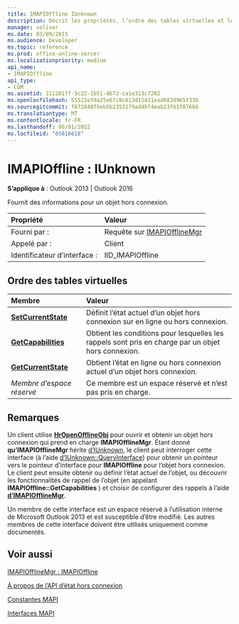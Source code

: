 ```yaml
---
title: IMAPIOffline IUnknown
description: Décrit les propriétés, l’ordre des tables virtuelles et les remarques pour IMAPIOfflineIUnknown, qui fournit des informations pour un objet hors connexion.
manager: soliver
ms.date: 03/09/2015
ms.audience: Developer
ms.topic: reference
ms.prod: office-online-server
ms.localizationpriority: medium
api_name:
- IMAPIOffline
api_type:
- COM
ms.assetid: 211281ff-3c22-1b51-4b72-ca1e313c7202
ms.openlocfilehash: 55522e59a25e67c8c613d15431ead083d965f33b
ms.sourcegitcommit: f872848fbeb5b2353179ad4bf4eab23f61f87666
ms.translationtype: MT
ms.contentlocale: fr-FR
ms.lasthandoff: 06/01/2022
ms.locfileid: "65816618"
---
```

# <a name="imapioffline--iunknown"></a>IMAPIOffline : IUnknown

  
  
**S’applique à** : Outlook 2013 | Outlook 2016 
  
Fournit des informations pour un objet hors connexion.
  
|Propriété |Valeur |
|:-----|:-----|
|Fourni par :  <br/> |Requête sur [IMAPIOfflineMgr](imapiofflinemgrimapioffline.md) <br/> |
|Appelé par :  <br/> |Client  <br/> |
|Identificateur d’interface :  <br/> |IID_IMAPIOffline  <br/> |
   
## <a name="vtable-order"></a>Ordre des tables virtuelles

|Membre|Valeur |
|:-----|:-----|
|**[SetCurrentState](imapioffline-setcurrentstate.md)** <br/> |Définit l’état actuel d’un objet hors connexion sur en ligne ou hors connexion. |
|**[GetCapabilities](imapioffline-getcapabilities.md)** <br/> |Obtient les conditions pour lesquelles les rappels sont pris en charge par un objet hors connexion. |
|**[GetCurrentState](imapioffline-getcurrentstate.md)** <br/> |Obtient l’état en ligne ou hors connexion actuel d’un objet hors connexion. |
| *Membre d’espace réservé*  <br/> |Ce membre est un espace réservé et n’est pas pris en charge. |
   
## <a name="remarks"></a>Remarques

Un client utilise **[HrOpenOfflineObj](hropenofflineobj.md)** pour ouvrir et obtenir un objet hors connexion qui prend en charge **IMAPIOfflineMgr**. Étant donné **qu’IMAPIOfflineMgr** hérite [d’IUnknown](https://msdn.microsoft.com/library/ms680509%28v=VS.85%29.aspx), le client peut interroger cette interface (à l’aide [d’IUnknown::QueryInterface](https://msdn.microsoft.com/library/ms682521%28v=VS.85%29.aspx)) pour obtenir un pointeur vers le pointeur d’interface pour **IMAPIOffline** pour l’objet hors connexion. Le client peut ensuite obtenir ou définir l’état actuel de l’objet, ou découvrir les fonctionnalités de rappel de l’objet (en appelant **IMAPIOffline::GetCapabilities** ) et choisir de configurer des rappels à l’aide **[d’IMAPIOfflineMgr](imapiofflinemgrimapioffline.md)**. 
  
Un membre de cette interface est un espace réservé à l’utilisation interne de Microsoft Outlook 2013 et est susceptible d’être modifié. Les autres membres de cette interface doivent être utilisés uniquement comme documentés. 
  
## <a name="see-also"></a>Voir aussi



[IMAPIOfflineMgr : IMAPIOffline](imapiofflinemgrimapioffline.md)


[À propos de l’API d’état hors connexion](about-the-offline-state-api.md)
  
[Constantes MAPI](mapi-constants.md)
  
[Interfaces MAPI](mapi-interfaces.md)

